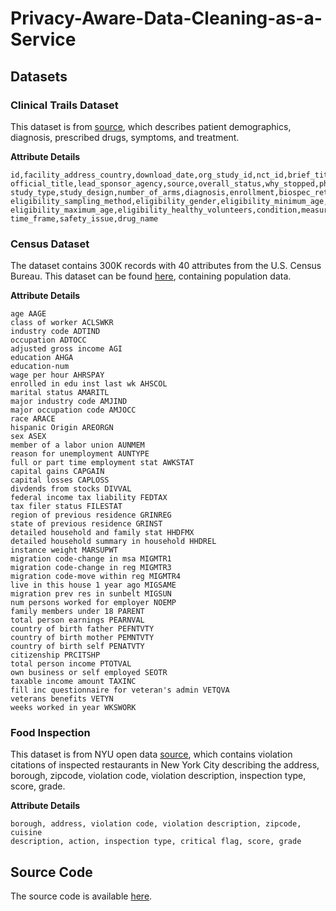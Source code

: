 # Privacy-Aware-Data-Cleaning-as-a-Service


## Datasets

### Clinical Trails Dataset
This dataset is from [source](https://old.datahub.io/dataset/linkedct), which describes patient demographics, diagnosis, prescribed drugs, symptoms, and treatment.

**Attribute Details**   
```
id,facility_address_country,download_date,org_study_id,nct_id,brief_title,acronym,
official_title,lead_sponsor_agency,source,overall_status,why_stopped,phase,
study_type,study_design,number_of_arms,diagnosis,enrollment,biospec_retention,
eligibility_sampling_method,eligibility_gender,eligibility_minimum_age,
eligibility_maximum_age,eligibility_healthy_volunteers,condition,measure,
time_frame,safety_issue,drug_name
```                                                                                                                                                                                                                             
### Census Dataset 
The dataset contains 300K records with 40 attributes from the U.S. Census Bureau. This dataset can be found [here](https://archive.ics.uci.edu/ml/machine-learning-databases/census-income-mld/census-income.html), containing population data.

**Attribute Details**   
```
age AAGE
class of worker ACLSWKR
industry code ADTIND
occupation ADTOCC
adjusted gross income AGI
education AHGA
education-num
wage per hour AHRSPAY
enrolled in edu inst last wk AHSCOL
marital status AMARITL
major industry code AMJIND
major occupation code AMJOCC
race ARACE
hispanic Origin AREORGN
sex ASEX
member of a labor union AUNMEM
reason for unemployment AUNTYPE
full or part time employment stat AWKSTAT
capital gains CAPGAIN
capital losses CAPLOSS
divdends from stocks DIVVAL
federal income tax liability FEDTAX
tax filer status FILESTAT
region of previous residence GRINREG
state of previous residence GRINST
detailed household and family stat HHDFMX
detailed household summary in household HHDREL
instance weight MARSUPWT
migration code-change in msa MIGMTR1
migration code-change in reg MIGMTR3
migration code-move within reg MIGMTR4
live in this house 1 year ago MIGSAME
migration prev res in sunbelt MIGSUN
num persons worked for employer NOEMP
family members under 18 PARENT
total person earnings PEARNVAL
country of birth father PEFNTVTY
country of birth mother PEMNTVTY
country of birth self PENATVTY
citizenship PRCITSHP
total person income PTOTVAL
own business or self employed SEOTR
taxable income amount TAXINC
fill inc questionnaire for veteran's admin VETQVA
veterans benefits VETYN
weeks worked in year WKSWORK
```


### Food Inspection
This dataset is from NYU open data [source](https://opendata.cityofnewyork.us/), which contains violation citations of inspected restaurants in New York City describing the address, borough, zipcode, violation code, violation description, inspection type, score, grade.

**Attribute Details**

```
borough, address, violation code, violation description, zipcode, cuisine
description, action, inspection type, critical flag, score, grade
```

## Source Code
The source code is available [here](https://github.com/PrivacyPreversingDataCleaning/Privacy-Aware-Data-Cleaning-as-a-Service).

